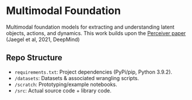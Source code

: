 # Multimodal Foundation

Multimodal foundation models for extracting and understanding latent objects,
actions, and dynamics. This work builds upon the [Perceiver
paper](https://arxiv.org/abs/2103.03206) (Jaegel et al, 2021, DeepMind)

## Repo Structure
 - `requirements.txt`: Project dependencies (PyPi/pip, Python 3.9.2).
 - `/datasets`: Datasets & associated wrangling scripts. 
 - `/scratch`: Prototyping/example notebooks.
 - `/src`: Actual source code + library code. 

 


